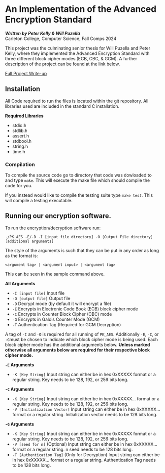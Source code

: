 # An Implementation of the Advanced Encryption Standard
 ***Written by Peter Kelly & Will Puzella***  
Carleton College, Computer Science, Fall Comps 2024

This project was the culminating senior thesis for Will Puzella and Peter Kelly, where they implemented the Advanced Encryption Standard with three different block cipher modes (ECB, CBC, & GCM). A further description of the project can be found at the link below. 

[Full Project Write-up](https://docs.google.com/document/d/e/2PACX-1vRGgC6vZzd487ZTYaiDn7aN-Bs_wYo5Czh3vawfzxOB2f_ZgL0ERrotfO2ej3H7fcIqcX-0wUDyJ1JY/pub) 

## Installation
All Code required to run the files is located within the git repository. All libraries used are included in the standard C installation. 

**Required Libraries**
- stdio.h
- stdlib.h
- assert.h
- stdbool.h
- string.h
- time.h 

### Compilation
To compile the source code go to directory that code was dowloaded to and type `make`. This will execute the make file which should compile the code for you. 

If you instead would like to compile the testing suite type `make test`. This will compile a testing executable. 

## Running our encryption software. 
To run the encryption/decryption software run:

`./PK_AES -E/-D -I [input file directory] -O [Output File directory] [additional arguments]`

The style of the arguments is such that they can be put in any order as long as the format is: 

 `<argument tag> | <argument input> | <argument tag>`

This can be seen in the sample command above. 

**All Arguments**
- `-I [input file]` Input file
- `-O [output file]` Output file
- `-D` Decrypt mode (by default it will encrypt a file)
- `-E` Encrypts in Electronic Code Book (ECB) block cipher mode
- `-C` Encrypts in Counter Block Cipher (CBC) mode
- `-G` Encrypts in Galois Counter Mode (GCM)
- `-T` Authentication Tag (Required for GCM Decryption)

A tag of `-I` and `-O` is required for all running of `PK_AES`. Additionally `-E`, `-C`, or `-G`must be chosen to indicate which block cipher mode is being used. Each block cipher mode has the additional arguments below. **Unless marked otherwise all arguments below are required for their respective block cipher mode.**

**`-E` Arguments**
- `-K [Key String]` Input string can either be in hex 0xXXXXX format or a regular string. Key needs to be 128, 192, or 256 bits long. 

**`-C` Arguments**
- `-K [Key String]` Input string can either be in hex 0xXXXXX... format or a regular string. Key needs to be 128, 192, or 256 bits long. 
- `-V [Initialization Vector]` Input string can either be in hex 0xXXXXX... format or a regular string. Initialization vector needs to be 128 bits long.  

**`-G` Arguments**
- `-K [Key String]` Input string can either be in hex 0xXXXXX format or a regular string. Key needs to be 128, 192, or 256 bits long. 
- `-V [seed for n]` (Optional) Input string can either be in hex 0xXXXXX... format or a regular string. n seed needs to be 128 bits long.  
- `-T [Authentication Tag]` (Only for Decryption) Input string can either be in hex 0xXXXXX... format or a regular string. Authentication Tag needs to be 128 bits long. 

